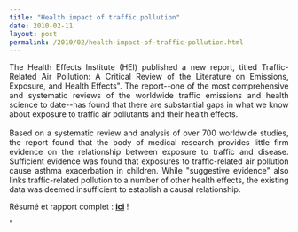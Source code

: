 ```yaml
---
title: "Health impact of traffic pollution"
date: 2010-02-11
layout: post
permalink: /2010/02/health-impact-of-traffic-pollution.html
---
```


<p style="text-align: justify"><span><span><span>The Health Effects Institute (HEI) published a new report, titled Traffic-Related Air Pollution: A Critical Review of the Literature on Emissions, Exposure, and Health Effects". The report--one of the most comprehensive and systematic reviews of the worldwide traffic emissions and health science to date--has found that there are substantial gaps in what we know about exposure to traffic air pollutants and their health effects.<br /><br />Based on a systematic review and analysis of over 700 worldwide studies, the report found that the body of medical research provides little firm evidence on the relationship between exposure to traffic and disease. Sufficient evidence was found that exposures to traffic-related air pollution cause asthma exacerbation in children. While "suggestive evidence" also links traffic-related pollution to a number of other health effects, the existing data was deemed insufficient to establish a causal relationship.</span></span></span></p> <p style=""text-align: justify""><span><span><span>Résumé et rapport complet : <strong><span style=""text-decoration: underline""><a href=""http://pubs.healtheffects.org/view.php?id=334"" target=""_blank"">ici</a></span></strong> !</span></span></span></p> <p></p>"